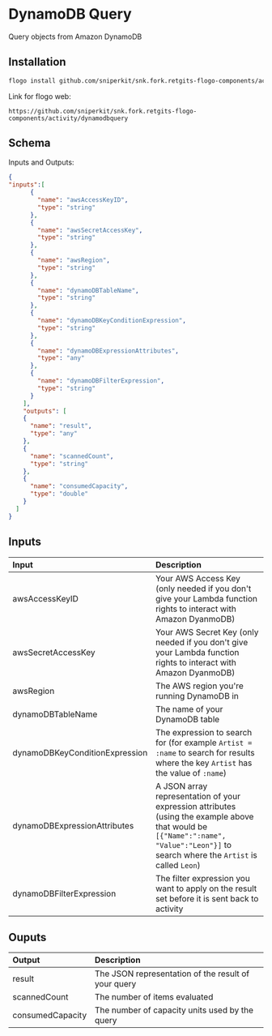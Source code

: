 # DynamoDB Query

Query objects from Amazon DynamoDB

## Installation

```bash
flogo install github.com/sniperkit/snk.fork.retgits-flogo-components/activity/dynamodbquery
```
Link for flogo web:
```
https://github.com/sniperkit/snk.fork.retgits-flogo-components/activity/dynamodbquery
```

## Schema
Inputs and Outputs:

```json
{
"inputs":[
      {
        "name": "awsAccessKeyID",
        "type": "string"
      },
      {
        "name": "awsSecretAccessKey",
        "type": "string"
      },
      {
        "name": "awsRegion",
        "type": "string"
      },
      {
        "name": "dynamoDBTableName",
        "type": "string"
      },
      {
        "name": "dynamoDBKeyConditionExpression",
        "type": "string"
      },
      {
        "name": "dynamoDBExpressionAttributes",
        "type": "any"
      },
      {
        "name": "dynamoDBFilterExpression",
        "type": "string"
      }
    ],
    "outputs": [
    {
      "name": "result",
      "type": "any"
    },
    {
      "name": "scannedCount",
      "type": "string"
    },
    {
      "name": "consumedCapacity",
      "type": "double"
    }
  ]
}
```
## Inputs
| Input                          | Description    |
|:-------------------------------|:---------------|
| awsAccessKeyID                 | Your AWS Access Key (only needed if you don't give your Lambda function rights to interact with Amazon DyanmoDB)                       |
| awsSecretAccessKey             | Your AWS Secret Key (only needed if you don't give your Lambda function rights to interact with Amazon DyanmoDB)   |
| awsRegion                      | The AWS region you're running DynamoDB in |
| dynamoDBTableName              | The name of your DynamoDB table           |
| dynamoDBKeyConditionExpression | The expression to search for (for example `Artist = :name` to search for results where the key `Artist` has the value of `:name`) |
| dynamoDBExpressionAttributes   | A JSON array representation of your expression attributes (using the example above that would be `[{"Name":":name", "Value":"Leon"}]` to search where the `Artist` is called `Leon`) |  
| dynamoDBFilterExpression       | The filter expression you want to apply on the result set before it is sent back to activity |

## Ouputs
| Output           | Description                                         |
|:-----------------|:----------------------------------------------------|
| result           | The JSON representation of the result of your query |
| scannedCount     | The number of items evaluated                       |
| consumedCapacity | The number of capacity units used by the query      |